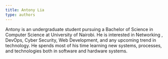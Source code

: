 ```yaml
---
title: Antony Lia
type: authors
---
```

Antony is an undergraduate student pursuing a Bachelor of Science in Computer Science at University of Nairobi. He is interested in Networking , DevOps, Cyber Security, Web Development, and any upcoming trend in technology. He spends most of his time learning new systems, processes, and technologies both in software and hardware systems.
